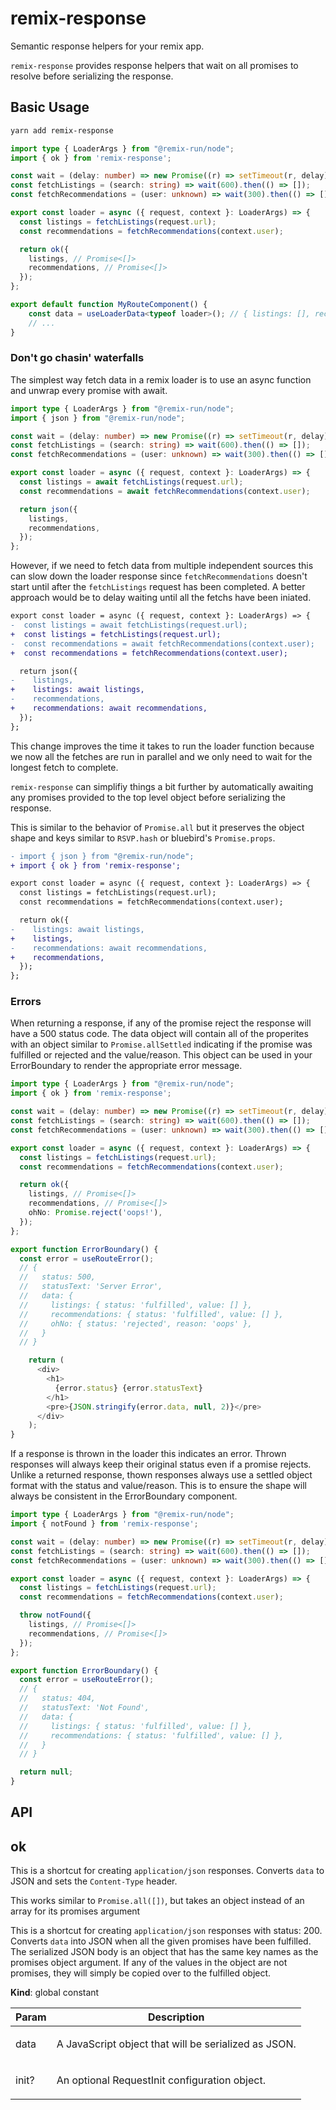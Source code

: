 # remix-response
Semantic response helpers for your remix app.

`remix-response` provides response helpers that wait on all promises to
resolve before serializing the response.

## Basic Usage

```sh
yarn add remix-response
```

```ts
import type { LoaderArgs } from "@remix-run/node";
import { ok } from 'remix-response';

const wait = (delay: number) => new Promise((r) => setTimeout(r, delay));
const fetchListings = (search: string) => wait(600).then(() => []);
const fetchRecommendations = (user: unknown) => wait(300).then(() => []);

export const loader = async ({ request, context }: LoaderArgs) => {
  const listings = fetchListings(request.url);
  const recommendations = fetchRecommendations(context.user);

  return ok({
    listings, // Promise<[]>
    recommendations, // Promise<[]>
  });
};

export default function MyRouteComponent() {
    const data = useLoaderData<typeof loader>(); // { listings: [], recommendations: [] }
    // ...
}
```

### Don't go chasin' waterfalls

The simplest way fetch data in a remix loader is to use an async
function and unwrap every promise with await. 

```ts
import type { LoaderArgs } from "@remix-run/node";
import { json } from "@remix-run/node";

const wait = (delay: number) => new Promise((r) => setTimeout(r, delay));
const fetchListings = (search: string) => wait(600).then(() => []);
const fetchRecommendations = (user: unknown) => wait(300).then(() => []);

export const loader = async ({ request, context }: LoaderArgs) => {
  const listings = await fetchListings(request.url);
  const recommendations = await fetchRecommendations(context.user);

  return json({
    listings,
    recommendations,
  });
};
```

However, if we need to fetch data from multiple independent sources
this can slow down the loader response since `fetchRecommendations`
doesn't start until after the `fetchListings` request has been
completed. A better approach would be to delay waiting until all the
fetchs have been iniated.

```diff
export const loader = async ({ request, context }: LoaderArgs) => {
-  const listings = await fetchListings(request.url);
+  const listings = fetchListings(request.url);
-  const recommendations = await fetchRecommendations(context.user);
+  const recommendations = fetchRecommendations(context.user);

  return json({
-    listings,
+    listings: await listings,
-    recommendations,
+    recommendations: await recommendations,
  });
};
```

This change improves the time it takes to run the loader function
because we now all the fetches are run in parallel and we only need to
wait for the longest fetch to complete.

`remix-response` can simplifiy things a bit further by automatically
awaiting any promises provided to the top level object before
serializing the response.

This is similar to the behavior of `Promise.all` but it preserves the
object shape and keys similar to `RSVP.hash` or bluebird's
`Promise.props`.

```diff
- import { json } from "@remix-run/node";
+ import { ok } from 'remix-response';

export const loader = async ({ request, context }: LoaderArgs) => {
  const listings = fetchListings(request.url);
  const recommendations = fetchRecommendations(context.user);

  return ok({
-    listings: await listings,
+    listings,
-    recommendations: await recommendations,
+    recommendations,
  });
};
```


### Errors

When returning a response, if any of the promise reject the response
will have a 500 status code. The data object will contain all of the
properites with an object similar to `Promise.allSettled` indicating
if the promise was fulfilled or rejected and the value/reason. This
object can be used in your ErrorBoundary to render the appropriate
error message.

```ts
import type { LoaderArgs } from "@remix-run/node";
import { ok } from 'remix-response';

const wait = (delay: number) => new Promise((r) => setTimeout(r, delay));
const fetchListings = (search: string) => wait(600).then(() => []);
const fetchRecommendations = (user: unknown) => wait(300).then(() => []);

export const loader = async ({ request, context }: LoaderArgs) => {
  const listings = fetchListings(request.url);
  const recommendations = fetchRecommendations(context.user);

  return ok({
    listings, // Promise<[]>
    recommendations, // Promise<[]>
    ohNo: Promise.reject('oops!'),
  });
};

export function ErrorBoundary() {
  const error = useRouteError();
  // {
  //   status: 500,
  //   statusText: 'Server Error',
  //   data: {
  //     listings: { status: 'fulfilled', value: [] },
  //     recommendations: { status: 'fulfilled', value: [] },
  //     ohNo: { status: 'rejected', reason: 'oops' },
  //   }
  // }

    return (
      <div>
        <h1>
          {error.status} {error.statusText}
        </h1>
        <pre>{JSON.stringify(error.data, null, 2)}</pre>
      </div>
    );
}
```

If a response is thrown in the loader this indicates an error. Thrown
responses will always keep their original status even if a promise
rejects. Unlike a returned response, thown responses always use a
settled object format with the status and value/reason. This is to
ensure the shape will always be consistent in the ErrorBoundary
component.

```ts
import type { LoaderArgs } from "@remix-run/node";
import { notFound } from 'remix-response';

const wait = (delay: number) => new Promise((r) => setTimeout(r, delay));
const fetchListings = (search: string) => wait(600).then(() => []);
const fetchRecommendations = (user: unknown) => wait(300).then(() => []);

export const loader = async ({ request, context }: LoaderArgs) => {
  const listings = fetchListings(request.url);
  const recommendations = fetchRecommendations(context.user);

  throw notFound({
    listings, // Promise<[]>
    recommendations, // Promise<[]>
  });
};

export function ErrorBoundary() {
  const error = useRouteError();
  // {
  //   status: 404,
  //   statusText: 'Not Found',
  //   data: {
  //     listings: { status: 'fulfilled', value: [] },
  //     recommendations: { status: 'fulfilled', value: [] },
  //   }
  // }

  return null;
}
```

## API

<!--DOCS_START-->
<a name="ok"></a>

## ok
<p>This is a shortcut for creating <code>application/json</code> responses. Converts <code>data</code>
to JSON and sets the <code>Content-Type</code> header.</p>
<p>This works similar to <code>Promise.all([])</code>, but takes an object
instead of an array for its promises argument</p>
<p>This is a shortcut for creating <code>application/json</code> responses with
status: 200. Converts <code>data</code> into JSON when all the given promises
have been fulfilled. The serialized JSON body is an object that has
the same key names as the promises object argument. If any of the
values in the object are not promises, they will simply be copied
over to the fulfilled object.</p>

**Kind**: global constant  

| Param | Description |
| --- | --- |
| data | <p>A JavaScript object that will be serialized as JSON.</p> |
| init? | <p>An optional RequestInit configuration object.</p> |


<!--DOCS_END-->
